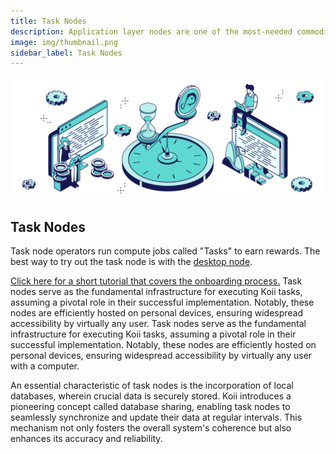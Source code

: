 ```yaml
---
title: Task Nodes
description: Application layer nodes are one of the most-needed commodities in Web3.
image: img/thumbnail.png
sidebar_label: Task Nodes
---
```


![Banner](./img/Run%20a%20Task%20Node.svg)

## Task Nodes

Task node operators run compute jobs called "Tasks" to earn rewards. The best way to try out the task node is with the [desktop node](https://koii.network/node).

[Click here for a short tutorial that covers the onboarding process.](/run-a-node/task-nodes/how-to-run-a-desktop-node)
Task nodes serve as the fundamental infrastructure for executing Koii tasks, assuming a pivotal role in their successful implementation. Notably, these nodes are efficiently hosted on personal devices, ensuring widespread accessibility by virtually any user.
Task nodes serve as the fundamental infrastructure for executing Koii tasks, assuming a pivotal role in their successful implementation. Notably, these nodes are efficiently hosted on personal devices, ensuring widespread accessibility by virtually any user with a computer.

An essential characteristic of task nodes is the incorporation of local databases, wherein crucial data is securely stored. Koii introduces a pioneering concept called database sharing, enabling task nodes to seamlessly synchronize and update their data at regular intervals. This mechanism not only fosters the overall system's coherence but also enhances its accuracy and reliability.
